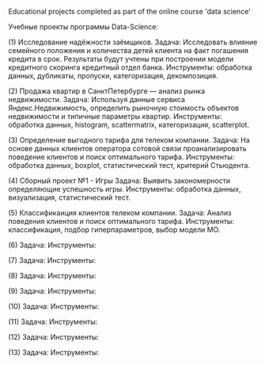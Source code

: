 Educational projects completed as part of the online course 'data science'

Учебные проекты программы Data-Science:

(1) Исследование надёжности заёмщиков. 
Задача: Исследовать влияние семейного положения и количества детей клиента на факт погашения кредита в срок. Результаты будут учтены при построении модели кредитного скоринга кредитный отдел банка.
Инструменты: обработка данных, дубликаты, пропуски, категоризация, декомпозиция.

(2) Продажа квартир в СанктПетербурге — анализ рынка недвижимости. 
Задача: Используя данные сервиса Яндекс.Недвижимость, определить рыночную стоимость объектов недвижимости и типичные параметры квартир.
Инструменты: обработка данных, histogram, scattermatrix, категоризация, scatterplot.

(3) Определение выгодного тарифа для телеком компании. 
Задача: На основе данных клиентов оператора сотовой связи проанализировать поведение клиентов и поиск оптимального тарифа.
Инструменты: обработка данных,  boxplot, статистический тест, критерий Стьюдента.

(4) Сборный проект №1 - Игры
Задача: Выявить закономерности определяющие успешность игры.
Инструменты: обработка данных, визуализация, статистический тест.

(5) Классификаиция клиентов телеком компании.
Задача: Анализ поведения клиентов и поиск оптимального тарифа.
Инструменты: классификация, подбор гиперпараметров, выбор модели МО.

(6) 
Задача: 
Инструменты: 

(7) 
Задача: 
Инструменты: 

(8) 
Задача: 
Инструменты: 

(9)
Задача: 
Инструменты: 

(10)
Задача: 
Инструменты: 

(11)
Задача: 
Инструменты: 

(12)
Задача: 
Инструменты: 

(13)
Задача: 
Инструменты: 

